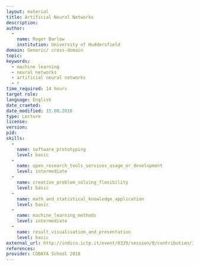 ```yaml
---
layout: material
title: Artificial Neural Networks
description: 
author: 
  - 
    name: Roger Barlow
    institution: University of Huddersfield
domain: Generic/ cross-domain
topic: 
keywords: 
  - machine learning
  - neural networks
  - artificial neural networks
  - r
time_required: 14 hours
target role: 
language: English
date_craeted: 
date_modified: 15.08.2018
type: Lecture
license: 
version: 
pid: 
skills: 
  - 
    name: software_prototyping
    level: basic
  - 
    name: open_research_tools_services_usage_or_development
    level: intermediate
  - 
    name: creative_problem_solving_flexibility
    level: basic
  - 
    name: math_and_statistical_knowledge_application
    level: basic
  - 
    name: machine_learning_methods
    level: intermediate
  - 
    name: result_visualisation_and_presentation
    level: basic
external_url: http://indico.ictp.it/event/8329/session/8/contribution/31
references: 
provider: CODATA School 2018
---
```

